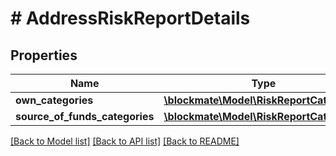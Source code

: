 # # AddressRiskReportDetails

## Properties

Name | Type | Description | Notes
------------ | ------------- | ------------- | -------------
**own_categories** | [**\blockmate\Model\RiskReportCategory[]**](RiskReportCategory.md) |  | [optional]
**source_of_funds_categories** | [**\blockmate\Model\RiskReportCategory[]**](RiskReportCategory.md) |  | [optional]

[[Back to Model list]](../../README.md#models) [[Back to API list]](../../README.md#endpoints) [[Back to README]](../../README.md)
